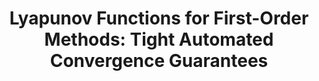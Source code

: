 ---
title: "Lyapunov Functions for First-Order Methods: Tight Automated Convergence Guarantees"
authors:
  - taylor
  - vanscoy
  - lessard
conference: ICML
publication-type: conference
keywords:
  - optimization
volume: 80
series: Proceedings of Machine Learning Research
address: Stockholmsmässan, Stockholm Sweden
pages:
  start: 4897
  end: 4906
year: 2018
code: "https://github.com/QCGroup/quad-lyap-first-order"
googlescholar: W7OEmFMy1HYC
link: "https://proceedings.mlr.press/v80/taylor18a.html"
bibtex: |
  @inproceedings{ICML2018,
    author    = {Taylor, Adrien and Van Scoy, Bryan and Lessard, Laurent},
    title     = {Lyapunov functions for first-order methods: {T}ight automated convergence guarantees},
    booktitle = {International Conference on Machine Learning},
    pages     = {4897--4906},
    year      = {2018},
    volume    = {80},
    series    = {Proceedings of Machine Learning Research},
    address   = {Stockholmsmässan, Stockholm Sweden},
    month     = {Jul},
    publisher = {PMLR},
    pdf       = {http://proceedings.mlr.press/v80/taylor18a/taylor18a.pdf},
    url       = {http://proceedings.mlr.press/v80/taylor18a.html},
  }
---